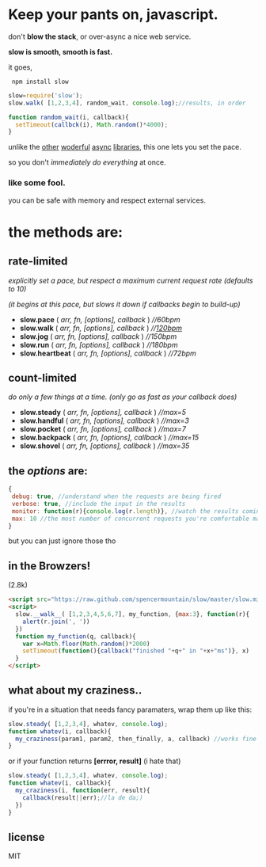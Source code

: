 # Keep your pants on, javascript.
don't __blow the stack__, or over-async a nice web service.

__slow is smooth, smooth is fast.__


it goes,

     npm install slow

```javascript
slow=require('slow');
slow.walk( [1,2,3,4], random_wait, console.log);//results, in order

function random_wait(i, callback){
  setTimeout(callbck(i), Math.random()*4000);
}
```

unlike the [other](https://github.com/tatumizer/mesh) [woderful](https://raw.github.com/caolan/async) [async](https://github.com/kriszyp/node-promise) [libraries](http://tamejs.org),
this one lets you set the pace.

so you don't _immediately do everything_ at once.

### like some fool.

you can be safe with memory and respect external services.
# the methods are:

## rate-limited
_explicitly set a pace, but respect a maximum current request rate (defaults to 10)_

_(it begins at this pace, but slows it down if callbacks begin to build-up)_

* __slow.pace__ ( _arr, fn, [options], callback_ ) _//60bpm_
* __slow.walk__ ( _arr, fn, [options], callback_ ) _//[120bpm](http://www.wolframalpha.com/input/?i=average+walking+pace)_
* __slow.jog__ ( _arr, fn, [options], callback_ ) _//150bpm_
* __slow.run__ ( _arr, fn, [options], callback_ ) _//180bpm_
* __slow.heartbeat__ ( _arr, fn, [options], callback_ ) _//72bpm_


## count-limited
_do only a few things at a time._
_(only go as fast as your callback does)_

* __slow.steady__ ( _arr, fn, [options], callback_ )  _//max=5_
* __slow.handful__ ( _arr, fn, [options], callback_ ) _//max=3_
* __slow.pocket__ ( _arr, fn, [options], callback_ )  _//max=7_
* __slow.backpack__ ( _arr, fn, [options], callback_ ) _//max=15_
* __slow.shovel__ ( _arr, fn, [options], callback_ ) _//max=35_

## the _options_ are:
```javascript
{
 debug: true, //understand when the requests are being fired
 verbose: true, //include the input in the results
 monitor: function(r){console.log(r.length)}, //watch the results coming in in real-time
 max: 10 //the most number of concurrent requests you're comfortable making
}
```
but you can just ignore those tho

## in the Browzers!
(2.8k)
```html
<script src="https://raw.github.com/spencermountain/slow/master/slow.min.js"></script>
<script>
  slow.__walk__( [1,2,3,4,5,6,7], my_function, {max:3}, function(r){
    alert(r.join(', '))
  })
  function my_function(q, callback){
    var x=Math.floor(Math.random()*2000)
    setTimeout(function(){callback("finished "+q+" in "+x+"ms")}, x)
  }
</script>
```

## what about my craziness..
if you're in a situation that needs fancy paramaters, wrap them up like this:
```javascript
slow.steady( [1,2,3,4], whatev, console.log);
function whatev(i, callback){
  my_craziness(param1, param2, then_finally, a, callback) //works fine
}
```
or if your function returns __[errror, result]__  (i hate that)
```javascript
slow.steady( [1,2,3,4], whatev, console.log);
function whatev(i, callback){
  my_craziness(i, function(err, result){
    callback(result||err);//la de da;)
  })
}
```

## license
MIT

